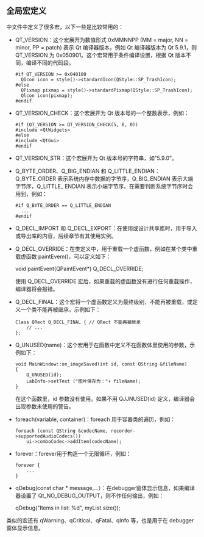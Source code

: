 ## 全局宏定义

<QtGlobal>中文件中定义了很多宏，以下一些是比较常用的：

- QT_VERSION：这个宏展开为数值形式 0xMMNNPP (MM = major, NN = minor, PP = patch) 表示 Qt 编译器版本，例如 Qt 编译器版本为 Qt 5.9.1，则 QT_VERSION 为 0x050901。这个宏常用于条件编译设置，根据 Qt 版本不同，编译不同的代码段。

  ```
  #if QT_VERSION >= 0x040100
    QIcon icon = style()->standardIcon(QStyle::SP_TrashIcon);
  #else
    QPixmap pixmap = style()->standardPixmap(QStyle::SP_TrashIcon);
    Qlcon icon(pixmap);
  #endif
  ```

- QT_VERSION_CHECK：这个宏展开为 Qt 版本号的一个整数表示，例如：

  ```
  #if (QT_VERSION >= QT_VERSION_CHECK(5, 0, 0))
  #include <QtWidgets>
  #else
  #include <QtGui>
  #endif
  ```

- QT_VERSION_STR：这个宏展开为 Qt 版本号的字符串，如“5.9.0”。

- Q_BYTE_ORDER、Q_BIG_ENDIAN 和 Q_LITTLE_ENDIAN：Q_BYTE_ORDER 表示系统内存中数据的字节序，Q_BIG_ENDIAN 表示大端字节序，Q_LITTLE_ ENDIAN 表示小端字节序。在需要判断系统字节序时会用到，例如：

  ```
  #if Q_BYTE_ORDER == Q_LITTLE_ENDIAN
    ...
  #endif
  ```

- Q_DECL_IMPORT 和 Q_DECL_EXPORT：在使用或设计共享库时，用于导入或导出库的内容，后续章节有其使用实例。

- Q_DECL_OVERRIDE：在类定义中，用于重载一个虚函数，例如在某个类中重载虚函数 paintEvem()，可以定义如下：

  void paintEvent(QPaintEvent*) Q_DECL_OVERRIDE;

  使用 Q_DECL_OVERRIDE 宏后，如果重载的虚函数没有进行任何重载操作，编译器将会报错。

- Q_DECL_FINAL：这个宏将一个虚函数定义为最终级别，不能再被重载，或定义一个类不能再被继承，示例如下：

  ```
  Class QRect Q_DECL_FINAL { // QRect 不能再被继承
      // ...
  };
  ```

- Q_UNUSED(name)：这个宏用于在函数中定义不在函数体里使用的参数，示例如下：

  ```
  void MainWindow::on_imageSaved(int id, const QString &fileName)
  {
      Q_UNUSED(id);
      LabInfo->setText ("图片保存为："+ fileName);
  }
  ```

  在这个函数里，id 参数没有使用。如果不用 QJJNUSED(id) 定义，编译器会出现参数未使用的警告。

- foreach(variable, container)：foreach 用于容器类的遍历，例如：

  ```
  foreach (const QString &codecName, recorder->supportedAudioCodecs())
      ui->comboCodec->addItem(codecName);
  ```

- forever：forever用于构造一个无限循环，例如：

  ```
  forever {
      ...
  }
  ```

- qDebug(const char * message,…）：在debugger窗体显示信息，如果编译器设置了 Qt_NO_DEBUG_OUTPUT，则不作任何输出，例如：

  qDebug("Items in list: %d", myList.size());


类似的宏还有 qWarning、qCritical、qFatal、qInfo 等，也是用于在 debugger 窗体显示信息。

